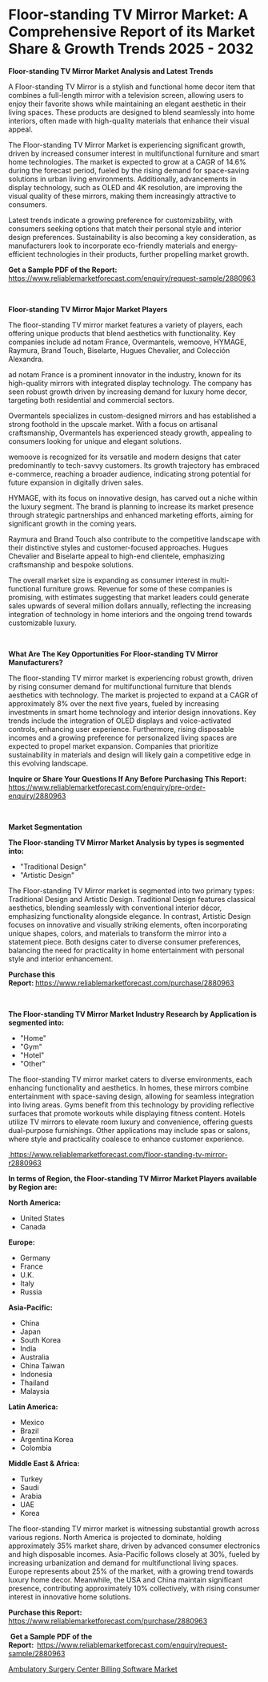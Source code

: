 <p><h1>Floor-standing TV Mirror Market: A Comprehensive Report of its Market Share & Growth Trends 2025 - 2032</h1></p><p><strong>Floor-standing TV Mirror Market Analysis and Latest Trends</strong></p>
<p><p>A Floor-standing TV Mirror is a stylish and functional home decor item that combines a full-length mirror with a television screen, allowing users to enjoy their favorite shows while maintaining an elegant aesthetic in their living spaces. These products are designed to blend seamlessly into home interiors, often made with high-quality materials that enhance their visual appeal.</p><p>The Floor-standing TV Mirror Market is experiencing significant growth, driven by increased consumer interest in multifunctional furniture and smart home technologies. The market is expected to grow at a CAGR of 14.6% during the forecast period, fueled by the rising demand for space-saving solutions in urban living environments. Additionally, advancements in display technology, such as OLED and 4K resolution, are improving the visual quality of these mirrors, making them increasingly attractive to consumers.</p><p>Latest trends indicate a growing preference for customizability, with consumers seeking options that match their personal style and interior design preferences. Sustainability is also becoming a key consideration, as manufacturers look to incorporate eco-friendly materials and energy-efficient technologies in their products, further propelling market growth.</p></p>
<p><strong>Get a Sample PDF of the Report:&nbsp;</strong> <a href="https://www.reliablemarketforecast.com/enquiry/request-sample/2880963?utm_campaign=2202&utm_medium=2&utm_source=Github&utm_content=ia&utm_term=12032025&utm_id=floor-standing-tv-mirror">https://www.reliablemarketforecast.com/enquiry/request-sample/2880963</a></p>
<p>&nbsp;</p>
<p><strong>Floor-standing TV Mirror Major Market Players</strong></p>
<p><p>The floor-standing TV mirror market features a variety of players, each offering unique products that blend aesthetics with functionality. Key companies include ad notam France, Overmantels, wemoove, HYMAGE, Raymura, Brand Touch, Biselarte, Hugues Chevalier, and Colección Alexandra. </p><p>ad notam France is a prominent innovator in the industry, known for its high-quality mirrors with integrated display technology. The company has seen robust growth driven by increasing demand for luxury home decor, targeting both residential and commercial sectors. </p><p>Overmantels specializes in custom-designed mirrors and has established a strong foothold in the upscale market. With a focus on artisanal craftsmanship, Overmantels has experienced steady growth, appealing to consumers looking for unique and elegant solutions.</p><p>wemoove is recognized for its versatile and modern designs that cater predominantly to tech-savvy customers. Its growth trajectory has embraced e-commerce, reaching a broader audience, indicating strong potential for future expansion in digitally driven sales.</p><p>HYMAGE, with its focus on innovative design, has carved out a niche within the luxury segment. The brand is planning to increase its market presence through strategic partnerships and enhanced marketing efforts, aiming for significant growth in the coming years.</p><p>Raymura and Brand Touch also contribute to the competitive landscape with their distinctive styles and customer-focused approaches. Hugues Chevalier and Biselarte appeal to high-end clientele, emphasizing craftsmanship and bespoke solutions.</p><p>The overall market size is expanding as consumer interest in multi-functional furniture grows. Revenue for some of these companies is promising, with estimates suggesting that market leaders could generate sales upwards of several million dollars annually, reflecting the increasing integration of technology in home interiors and the ongoing trend towards customizable luxury.</p></p>
<p>&nbsp;</p>
<p><strong>What Are The Key Opportunities For Floor-standing TV Mirror Manufacturers?</strong></p>
<p><p>The floor-standing TV mirror market is experiencing robust growth, driven by rising consumer demand for multifunctional furniture that blends aesthetics with technology. The market is projected to expand at a CAGR of approximately 8% over the next five years, fueled by increasing investments in smart home technology and interior design innovations. Key trends include the integration of OLED displays and voice-activated controls, enhancing user experience. Furthermore, rising disposable incomes and a growing preference for personalized living spaces are expected to propel market expansion. Companies that prioritize sustainability in materials and design will likely gain a competitive edge in this evolving landscape.</p></p>
<p><strong>Inquire or Share Your Questions If Any Before Purchasing This Report:</strong> <a href="https://www.reliablemarketforecast.com/enquiry/pre-order-enquiry/2880963?utm_campaign=2202&utm_medium=2&utm_source=Github&utm_content=ia&utm_term=12032025&utm_id=floor-standing-tv-mirror">https://www.reliablemarketforecast.com/enquiry/pre-order-enquiry/2880963</a></p>
<p>&nbsp;</p>
<p><strong>Market Segmentation</strong></p>
<p><strong>The Floor-standing TV Mirror Market Analysis by types is segmented into:</strong></p>
<p><ul><li>"Traditional Design"</li><li>"Artistic Design"</li></ul></p>
<p><p>The Floor-standing TV Mirror market is segmented into two primary types: Traditional Design and Artistic Design. Traditional Design features classical aesthetics, blending seamlessly with conventional interior décor, emphasizing functionality alongside elegance. In contrast, Artistic Design focuses on innovative and visually striking elements, often incorporating unique shapes, colors, and materials to transform the mirror into a statement piece. Both designs cater to diverse consumer preferences, balancing the need for practicality in home entertainment with personal style and interior enhancement.</p></p>
<p><strong>Purchase this Report:&nbsp;</strong><a href="https://www.reliablemarketforecast.com/purchase/2880963?utm_campaign=2202&utm_medium=2&utm_source=Github&utm_content=ia&utm_term=12032025&utm_id=floor-standing-tv-mirror">https://www.reliablemarketforecast.com/purchase/2880963</a></p>
<p>&nbsp;</p>
<p><strong>The Floor-standing TV Mirror Market Industry Research by Application is segmented into:</strong></p>
<p><ul><li>"Home"</li><li>"Gym"</li><li>"Hotel"</li><li>"Other"</li></ul></p>
<p><p>The floor-standing TV mirror market caters to diverse environments, each enhancing functionality and aesthetics. In homes, these mirrors combine entertainment with space-saving design, allowing for seamless integration into living areas. Gyms benefit from this technology by providing reflective surfaces that promote workouts while displaying fitness content. Hotels utilize TV mirrors to elevate room luxury and convenience, offering guests dual-purpose furnishings. Other applications may include spas or salons, where style and practicality coalesce to enhance customer experience.</p></p>
<p><a href="https://www.reliablemarketforecast.com/floor-standing-tv-mirror-r2880963?utm_campaign=2202&utm_medium=2&utm_source=Github&utm_content=ia&utm_term=12032025&utm_id=floor-standing-tv-mirror">&nbsp;https://www.reliablemarketforecast.com/floor-standing-tv-mirror-r2880963</a></p>
<p><strong>In terms of Region, the Floor-standing TV Mirror Market Players available by Region are:</strong></p>
<p>
    <p> <strong> North America: </strong>
        <ul>
            <li>United States</li>
            <li>Canada</li>
        </ul>
        </p> 
    <p> <strong> Europe: </strong>
        <ul>
            <li>Germany</li>
            <li>France</li>
            <li>U.K.</li>
            <li>Italy</li>
            <li>Russia</li>
        </ul>
        </p> 
    <p> <strong> Asia-Pacific: </strong>
        <ul>
            <li>China</li>
            <li>Japan</li>
            <li>South Korea</li>
            <li>India</li>
            <li>Australia</li>
            <li>China Taiwan</li>
            <li>Indonesia</li>
            <li>Thailand</li>
            <li>Malaysia</li>
        </ul>
        </p> 
    <p> <strong> Latin America: </strong>
        <ul>
            <li>Mexico</li>
            <li>Brazil</li>
            <li>Argentina Korea</li>
            <li>Colombia</li>
        </ul>
        </p> 
    <p> <strong> Middle East & Africa: </strong>
        <ul>
            <li>Turkey</li>
            <li>Saudi</li>
            <li>Arabia</li>
            <li>UAE</li>
            <li>Korea</li>
        </ul>
    </p>
    </p>
<p><p>The floor-standing TV mirror market is witnessing substantial growth across various regions. North America is projected to dominate, holding approximately 35% market share, driven by advanced consumer electronics and high disposable incomes. Asia-Pacific follows closely at 30%, fueled by increasing urbanization and demand for multifunctional living spaces. Europe represents about 25% of the market, with a growing trend towards luxury home decor. Meanwhile, the USA and China maintain significant presence, contributing approximately 10% collectively, with rising consumer interest in innovative home solutions.</p></p>
<p><strong>Purchase this Report: </strong><a href="https://www.reliablemarketforecast.com/purchase/2880963?utm_campaign=2202&utm_medium=2&utm_source=Github&utm_content=ia&utm_term=12032025&utm_id=floor-standing-tv-mirror">https://www.reliablemarketforecast.com/purchase/2880963</a></p>
<p>&nbsp;<strong>Get a Sample PDF of the Report:&nbsp;&nbsp;</strong><a href="https://www.reliablemarketforecast.com/enquiry/request-sample/2880963?utm_campaign=2202&utm_medium=2&utm_source=Github&utm_content=ia&utm_term=12032025&utm_id=floor-standing-tv-mirror">https://www.reliablemarketforecast.com/enquiry/request-sample/2880963</a></p>
<p><strong></strong></p>
<p><p><a href="https://github.com/OlenFleming68/Market-Research-Report-List-1/blob/main/ambulatory-surgery-center-billing-software-market.md?utm_campaign=2202&utm_medium=2&utm_source=Github&utm_content=ia&utm_term=12032025&utm_id=floor-standing-tv-mirror">Ambulatory Surgery Center Billing Software Market</a></p></p>